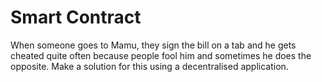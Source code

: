 # Smart Contract

When someone goes to Mamu, they sign the bill on a tab and he gets cheated quite often because people fool him and sometimes he does the opposite. Make a solution for this using a decentralised application. 